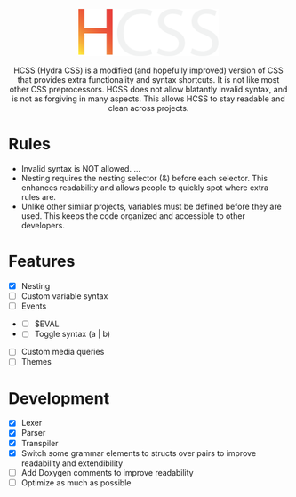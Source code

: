 <p align="center">
  <img src="/HCSS%20Logo.svg" width="50%">
</p>
<p align="center">HCSS (Hydra CSS) is a modified (and hopefully improved) version of CSS that provides extra functionality and syntax shortcuts. It is not like most other CSS preprocessors. HCSS does not allow blatantly invalid syntax, and is not as forgiving in many aspects. This allows HCSS to stay readable and clean across projects.</p>

# Rules
- Invalid syntax is NOT allowed. ...
- Nesting requires the nesting selector (&) before each selector. This enhances readability and allows people to quickly spot where extra rules are.
- Unlike other similar projects, variables must be defined before they are used. This keeps the code organized and accessible to other developers.

# Features
- [x] Nesting
- [ ] Custom variable syntax
- [ ] Events
- - [ ] $EVAL
- - [ ] Toggle syntax (a | b)
- [ ] Custom media queries
- [ ] Themes

# Development
- [x] Lexer
- [x] Parser
- [x] Transpiler
- [x] Switch some grammar elements to structs over pairs to improve readability and extendibility
- [ ] Add Doxygen comments to improve readability
- [ ] Optimize as much as possible
